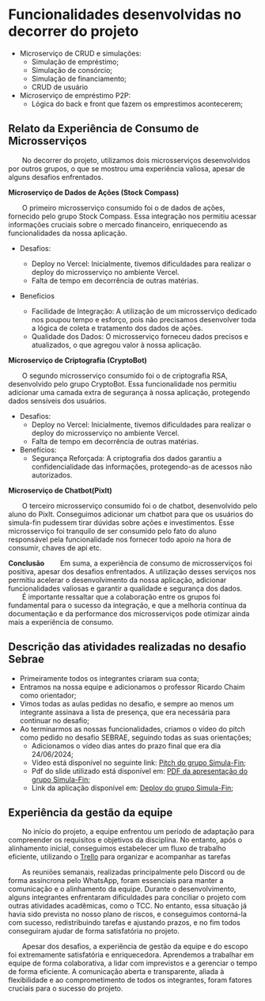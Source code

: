 # Funcionalidades desenvolvidas no decorrer do projeto

- Microserviço de CRUD e simulações:
    - Simulação de empréstimo;
    - Simulação de consórcio;
    - Simulação de financiamento;
    - CRUD de usuário
- Microserviço de empréstimo P2P:
    - Lógica do back e front que fazem os emprestimos acontecerem;

## Relato da Experiência de Consumo de Microsserviços
&emsp;&emsp;No decorrer do projeto, utilizamos dois microsserviços desenvolvidos por outros grupos, o que se mostrou uma experiência valiosa, apesar de alguns desafios enfrentados.

**Microserviço de Dados de Ações (Stock Compass)**

&emsp;&emsp;O primeiro microsserviço consumido foi o de dados de ações, fornecido pelo grupo Stock Compass. Essa integração nos permitiu acessar informações cruciais sobre o mercado financeiro, enriquecendo as funcionalidades da nossa aplicação.

- Desafios:

    - Deploy no Vercel: Inicialmente, tivemos dificuldades para realizar o deploy do microsserviço no ambiente Vercel.
    - Falta de tempo em decorrência de outras matérias.
- Beneficios
    - Facilidade de Integração: A utilização de um microsserviço dedicado nos poupou tempo e esforço, pois não precisamos desenvolver toda a lógica de coleta e tratamento dos dados de ações.
    - Qualidade dos Dados: O microsserviço forneceu dados precisos e atualizados, o que agregou valor à nossa aplicação.

**Microserviço de Criptografia (CryptoBot)**

&emsp;&emsp;O segundo microsserviço consumido foi o de criptografia RSA, desenvolvido pelo grupo CryptoBot. Essa funcionalidade nos permitiu adicionar uma camada extra de segurança à nossa aplicação, protegendo dados sensíveis dos usuários.

- Desafios:
    - Deploy no Vercel: Inicialmente, tivemos dificuldades para realizar o deploy do microsserviço no ambiente Vercel.
    - Falta de tempo em decorrência de outras matérias.
- Benefícios:
    - Segurança Reforçada: A criptografia dos dados garantiu a confidencialidade das informações, protegendo-as de acessos não autorizados.

**Microserviço de Chatbot(PixIt)**

&emsp;&emsp;O terceiro microsserviço consumido foi o de chatbot, desenvolvido pelo aluno do PixIt. Conseguimos adicionar um chatbot para que os usuários do simula-fin pudessem tirar dúvidas sobre ações e investimentos. Esse microsserviço foi tranquilo de ser consumido pelo fato do aluno responsável pela funcionalidade nos fornecer todo apoio na hora de consumir, chaves de api etc.


**Conclusão**
&emsp;&emsp;Em suma, a experiência de consumo de microsserviços foi positiva, apesar dos desafios enfrentados. A utilização desses serviços nos permitiu acelerar o desenvolvimento da nossa aplicação, adicionar funcionalidades valiosas e garantir a qualidade e segurança dos dados.
&emsp;&emsp;É importante ressaltar que a colaboração entre os grupos foi fundamental para o sucesso da integração, e que a melhoria contínua da documentação e da performance dos microsserviços pode otimizar ainda mais a experiência de consumo.

## Descrição das atividades realizadas no desafio Sebrae

- Primeiramente todos os integrantes criaram sua  conta;
- Entramos na nossa equipe e adicionamos o professor Ricardo Chaim como orientador;
- Vimos todas as aulas pedidas no desafio, e sempre ao menos um integrante assinava a lista de presença, que era necessária para continuar no desafio;
- Ao terminarmos as nossas funcionalidades, criamos o vídeo do pitch como pedido no desafio SEBRAE, seguindo todas as suas orientações;
    - Adicionamos o vídeo dias antes do prazo final que era dia 24/06/2024;
    - Vídeo está disponível no seguinte link: [Pitch do grupo Simula-Fin](https://www.youtube.com/watch?v=CMIlVEfxVMw);
    - Pdf do slide utilizado está disponível em: [PDF da apresentação do grupo Simula-Fin](../assets/Pitch/PitchSimulaFin.pdf);
    - Link da aplicação disponível em: [Deploy do grupo Simula-Fin](https://frontend-indol-pi.vercel.app/);

## Experiência da gestão da equipe

&emsp;&emsp;No início do projeto, a equipe enfrentou um período de adaptação para compreender os requisitos e objetivos da disciplina. No entanto, após o alinhamento inicial, conseguimos estabelecer um fluxo de trabalho eficiente, utilizando o [Trello](https://trello.com/b/Pm8a7sy8/eps-simulafin) para organizar e acompanhar as tarefas

&emsp;&emsp;As reuniões semanais, realizadas principalmente pelo Discord ou de forma assíncrona pelo WhatsApp, foram essenciais para manter a comunicação e o alinhamento da equipe. Durante o desenvolvimento, alguns integrantes enfrentaram dificuldades para conciliar o projeto com outras atividades acadêmicas, como o TCC. No entanto, essa situação já havia sido prevista no nosso plano de riscos, e conseguimos contorná-la com sucesso, redistribuindo tarefas e ajustando prazos, e no fim todos conseguiram ajudar de forma satisfatória no projeto.

&emsp;&emsp;Apesar dos desafios, a experiência de gestão da equipe e do escopo foi extremamente satisfatória e enriquecedora. Aprendemos a trabalhar em equipe de forma colaborativa, a lidar com imprevistos e a gerenciar o tempo de forma eficiente. A comunicação aberta e transparente, aliada à flexibilidade e ao comprometimento de todos os integrantes, foram fatores cruciais para o sucesso do projeto.